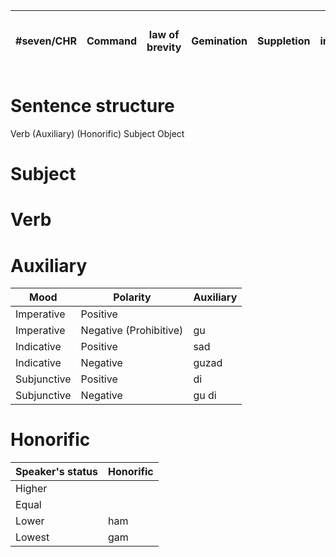 | #seven/CHR | Command | law of brevity | Gemination | Suppletion | Default imperative mood | V(S(O)) | `Go!` / `Go, squadron!` / `Go, squadron, east!` | Runes | Ideographic | Walls, engraved |
| ---------- | ------- | -------------- | ---------- | ---------- | ----------------------- | ------- | ----------------------------------------------- | ----- | ----------- | --------------- |

# Sentence structure
 Verb (Auxiliary) (Honorific) Subject Object
# Subject
# Verb
# Auxiliary

| Mood        | Polarity               | Auxiliary |
| ----------- | ---------------------- | --------- |
| Imperative  | Positive               |           |
| Imperative  | Negative (Prohibitive) | gu        |
| Indicative  | Positive               | sad       |
| Indicative  | Negative               | guzad     |
| Subjunctive | Positive               | di        |
| Subjunctive | Negative               | gu di     |

# Honorific
| Speaker's status | Honorific |
| ---------------- | --------- |
| Higher           |           |
| Equal            |           |
| Lower            | ham       |
| Lowest           | gam       |
